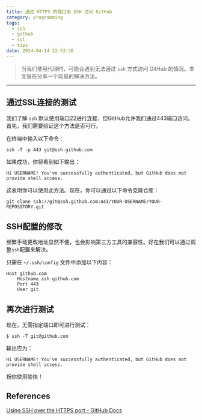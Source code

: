 ```yaml
---
title: 通过 HTTPS 的端口用 SSH 访问 GitHub
category: programming
tags:
  - ssh
  - github
  - ssl
  - tips
date: 2024-04-14 22:53:38
---
```


> 当我们使用代理时，可能会遇到无法通过 `ssh` 方式访问 GitHub 的情况。本文旨在分享一个简易的解决方法。️

<!-- more -->

---

## 通过SSL连接的测试

我们了解 `ssh` 默认使用端口22进行连接，但GitHub允许我们通过443端口访问。首先，我们需要验证这个方法是否可行。

在终端中输入以下命令：

```shell
ssh -T -p 443 git@ssh.github.com
```

如果成功，你将看到如下输出：

```
Hi USERNAME! You've successfully authenticated, but GitHub does not provide shell access.
```

这表明你可以使用此方法。现在，你可以通过以下命令克隆仓库：

```shell
git clone ssh://git@ssh.github.com:443/YOUR-USERNAME/YOUR-REPOSITORY.git
```

## SSH配置的修改

频繁手动更改地址显然不便，也会影响第三方工具的兼容性。好在我们可以通过调整`ssh`配置来解决。

只需在 `~/.ssh/config` 文件中添加以下内容：

```text
Host github.com
    Hostname ssh.github.com
    Port 443
    User git
```

## 再次进行测试

现在，无需指定端口即可进行测试：

```shell
$ ssh -T git@github.com
```

输出应为：

```
Hi USERNAME! You've successfully authenticated, but GitHub does not provide shell access.
```

祝你使用愉快！️

## References

[Using SSH over the HTTPS port - GitHub Docs](https://docs.github.com/en/authentication/troubleshooting-ssh/using-ssh-over-the-https-port)
